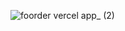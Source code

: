 ![foorder vercel app_ (2)](https://github.com/arjunan-k/Foorder/assets/104669486/8ddb84c3-5dce-44c4-91e8-4caf530c7167)
